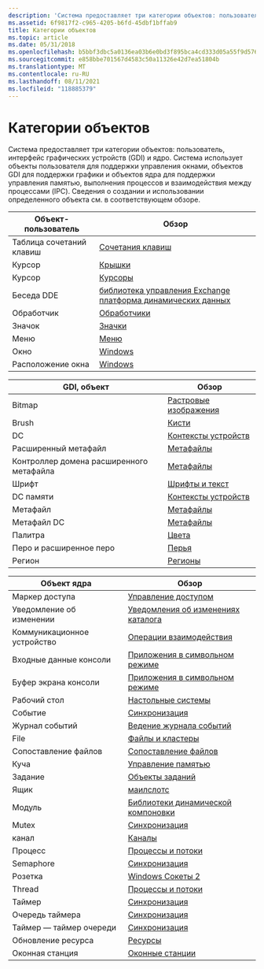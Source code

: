 ```yaml
---
description: 'Система предоставляет три категории объектов: пользователь, интерфейс графических устройств (GDI) и ядро.'
ms.assetid: 6f9817f2-c965-4205-b6fd-45dbf1bffab9
title: Категории объектов
ms.topic: article
ms.date: 05/31/2018
ms.openlocfilehash: b5bbf3dbc5a0136ea03b6e0bd3f895bca4cd333d05a55f9d576aad0c7e36364c
ms.sourcegitcommit: e858bbe701567d4583c50a11326e42d7ea51804b
ms.translationtype: MT
ms.contentlocale: ru-RU
ms.lasthandoff: 08/11/2021
ms.locfileid: "118885379"
---
```

# <a name="object-categories"></a>Категории объектов

Система предоставляет три категории объектов: пользователь, интерфейс графических устройств (GDI) и ядро. Система использует объекты пользователя для поддержки управления окнами, объектов GDI для поддержки графики и объектов ядра для поддержки управления памятью, выполнения процессов и взаимодействия между процессами (IPC). Сведения о создании и использовании определенного объекта см. в соответствующем обзоре.



| Объект-пользователь       | Обзор                                                                                        |
|-------------------|-------------------------------------------------------------------------------------------------|
| Таблица сочетаний клавиш | [Сочетания клавиш](../menurc/keyboard-accelerators.md)                                       |
| Курсор             | [Крышки](../menurc/carets.md)                                                                     |
| Курсор            | [Курсоры](../menurc/cursors.md)                                                                   |
| Беседа DDE  | [библиотека управления Exchange платформа динамических данных](../dataxchg/dynamic-data-exchange-management-library.md) |
| Обработчик              | [Обработчики](../winmsg/hooks.md)                                                                       |
| Значок              | [Значки](../menurc/icons.md)                                                                       |
| Меню              | [Меню](../menurc/menus.md)                                                                       |
| Окно            | [Windows](../winmsg/windows.md)                                                                   |
| Расположение окна   | [Windows](../winmsg/windows.md)                                                                   |



 



| GDI, объект           | Обзор                               |
|----------------------|----------------------------------------|
| Bitmap               | [Растровые изображения](/windows/desktop/gdi/bitmaps)                 |
| Brush                | [Кисти](/windows/desktop/gdi/brushes)                 |
| DC                   | [Контексты устройств](/windows/desktop/gdi/device-contexts) |
| Расширенный метафайл    | [Метафайлы](/windows/desktop/gdi/metafiles)             |
| Контроллер домена расширенного метафайла | [Метафайлы](/windows/desktop/gdi/metafiles)             |
| Шрифт                 | [Шрифты и текст](/windows/desktop/gdi/fonts-and-text)   |
| DC памяти            | [Контексты устройств](/windows/desktop/gdi/device-contexts) |
| Метафайл             | [Метафайлы](/windows/desktop/gdi/metafiles)             |
| Метафайл DC          | [Метафайлы](/windows/desktop/gdi/metafiles)             |
| Палитра              | [Цвета](/windows/desktop/gdi/colors)                   |
| Перо и расширенное перо | [Перья](/windows/desktop/gdi/pens)                       |
| Регион               | [Регионы](/windows/desktop/gdi/regions)                 |



 



| Объект ядра         | Обзор                                                                        |
|-----------------------|---------------------------------------------------------------------------------|
| Маркер доступа          | [Управление доступом](/windows/desktop/SecAuthZ/access-control)                                       |
| Уведомление об изменении   | [Уведомления об изменениях каталога](/windows/desktop/FileIO/obtaining-directory-change-notifications) |
| Коммуникационное устройство | [Операции взаимодействия](/windows/desktop/DevIO/communications-resources)                                 |
| Входные данные консоли         | [Приложения в символьном режиме](/windows/console/character-mode-applications)                 |
| Буфер экрана консоли | [Приложения в символьном режиме](/windows/console/character-mode-applications)                 |
| Рабочий стол               | [Настольные системы](/windows/desktop/winstation/desktops)                                                       |
| Событие                 | [Синхронизация](/windows/desktop/Sync/synchronization)                                         |
| Журнал событий             | [Ведение журнала событий](/windows/desktop/EventLog/event-logging)                                             |
| File                  | [Файлы и кластеры](/windows/desktop/FileIO/files-and-clusters)                                   |
| Сопоставление файлов          | [Сопоставление файлов](/windows/desktop/Memory/file-mapping)                                               |
| Куча                  | [Управление памятью](/windows/desktop/Memory/memory-management)                                     |
| Задание                   | [Объекты заданий](/windows/desktop/ProcThread/job-objects)                                                 |
| Ящик              | [маилслотс](/windows/desktop/ipc/mailslots)                                                     |
| Модуль                | [Библиотеки динамической компоновки](/windows/desktop/Dlls/dynamic-link-libraries)                           |
| Mutex                 | [Синхронизация](/windows/desktop/Sync/synchronization)                                         |
| канал                  | [Каналы](/windows/desktop/ipc/pipes)                                                             |
| Процесс               | [Процессы и потоки](/windows/desktop/ProcThread/processes-and-threads)                             |
| Semaphore             | [Синхронизация](/windows/desktop/Sync/synchronization)                                         |
| Розетка                | [Windows Сокеты 2](/windows/desktop/WinSock/windows-sockets-start-page-2)                       |
| Thread                | [Процессы и потоки](/windows/desktop/ProcThread/processes-and-threads)                             |
| Таймер                 | [Синхронизация](/windows/desktop/Sync/synchronization)                                         |
| Очередь таймера           | [Синхронизация](/windows/desktop/Sync/synchronization)                                         |
| Таймер — таймер очереди     | [Синхронизация](/windows/desktop/Sync/synchronization)                                         |
| Обновление ресурса       | [Ресурсы](../menurc/resources.md)                                               |
| Оконная станция        | [Оконные станции](/windows/desktop/winstation/window-stations)                                         |



 

 

 
